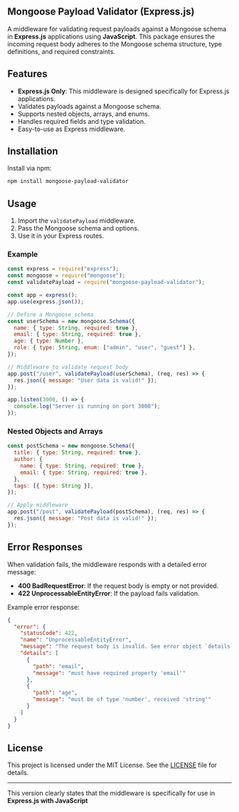 

## Mongoose Payload Validator (Express.js)

A middleware for validating request payloads against a Mongoose schema in **Express.js** applications using **JavaScript**. This package ensures the incoming request body adheres to the Mongoose schema structure, type definitions, and required constraints.

## Features

- **Express.js Only**: This middleware is designed specifically for Express.js applications.
- Validates payloads against a Mongoose schema.
- Supports nested objects, arrays, and enums.
- Handles required fields and type validation.
- Easy-to-use as Express middleware.

## Installation

Install via npm:

```bash
npm install mongoose-payload-validator
```

## Usage

1. Import the `validatePayload` middleware.
2. Pass the Mongoose schema and options.
3. Use it in your Express routes.

### Example

```js
const express = require("express");
const mongoose = require("mongoose");
const validatePayload = require("mongoose-payload-validator");

const app = express();
app.use(express.json());

// Define a Mongoose schema
const userSchema = new mongoose.Schema({
  name: { type: String, required: true },
  email: { type: String, required: true },
  age: { type: Number },
  role: { type: String, enum: ["admin", "user", "guest"] },
});

// Middleware to validate request body
app.post("/user", validatePayload(userSchema), (req, res) => {
  res.json({ message: "User data is valid!" });
});

app.listen(3000, () => {
  console.log("Server is running on port 3000");
});
```

### Nested Objects and Arrays

```js
const postSchema = new mongoose.Schema({
  title: { type: String, required: true },
  author: {
    name: { type: String, required: true },
    email: { type: String, required: true },
  },
  tags: [{ type: String }],
});

// Apply middleware
app.post("/post", validatePayload(postSchema), (req, res) => {
  res.json({ message: "Post data is valid!" });
});
```

## Error Responses

When validation fails, the middleware responds with a detailed error message:

- **400 BadRequestError**: If the request body is empty or not provided.
- **422 UnprocessableEntityError**: If the payload fails validation.

Example error response:

```json
{
  "error": {
    "statusCode": 422,
    "name": "UnprocessableEntityError",
    "message": "The request body is invalid. See error object `details` property for more info.",
    "details": [
      {
        "path": "email",
        "message": "must have required property 'email'"
      },
      {
        "path": "age",
        "message": "must be of type 'number', received 'string'"
      }
    ]
  }
}
```

## License

This project is licensed under the MIT License. See the [LICENSE](./LICENSE) file for details.

---

This version clearly states that the middleware is specifically for use in **Express.js with JavaScript**

